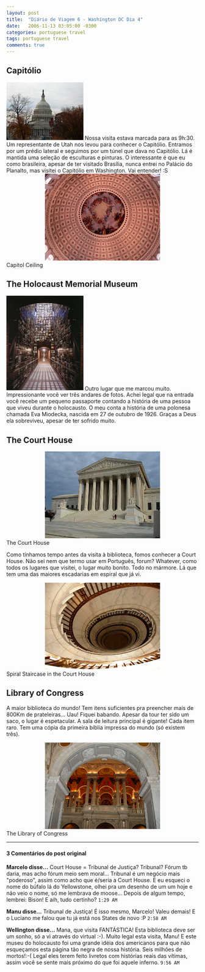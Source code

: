 ```yaml
---
layout: post
title:  "Diário de Viagem 6 - Washington DC Dia 4"
date:   2006-11-13 03:05:00 -0300
categories: portuguese travel
tags: portuguese travel
comments: true
---
```


## Capitólio
<img class="image left-image" src="/images/capitol.jpg" width="40%">
Nossa visita estava marcada para as 9h:30. Um representante de Utah nos levou para conhecer o Capitólio. Entramos por um prédio lateral e seguimos por um túnel que dava no Capitólio. Lá é mantida uma seleção de esculturas e pinturas. O interessante é que eu como brasileira, apesar de ter visitado Brasília, nunca entrei no Palácio do Planalto, mas visitei o Capitólio em Washington. Vai entender! :S

<center><img class="post-image" src="/images/capitol_ceiling.jpg" width="60%"></center>
<figcaption>Capitol Ceiling</figcaption>


## The Holocaust Memorial Museum

<img class="image right-image" src="/images/holocaust.jpg" width="40%">
Outro lugar que me marcou muito. Impressionante você ver três andares de fotos. Achei legal que na entrada você recebe um pequeno passaporte contando a história de uma pessoa que viveu durante o holocausto. O meu conta a história de uma polonesa chamada Eva Miodecka, nascida em 27 de outubro de 1926. Graças a Deus ela sobreviveu, apesar de ter sofrido muito.

## The Court House

<center><img class="post-image" src="/images/the_court_house.jpg" width="60%"></center>
<figcaption>The Court House</figcaption>

Como tínhamos tempo antes da visita à biblioteca, fomos conhecer a Court House. Não sei nem que termo usar em Português, forum? Whatever, como todos os lugares que visitei, o lugar muito bonito. Todo no mármore. Lá que tem uma das maiores escadarias em espiral que já vi.

<center><img class="post-image" src="/images/spiral_staircase.jpg" width="60%"></center>
<figcaption>Spiral Staircase in the Court House</figcaption>

## Library of Congress
A maior biblioteca do mundo! Tem itens suficientes pra preencher mais de 800Km de prateleiras... Uau! Fiquei babando. Apesar da tour ter sido um saco, o lugar é espetacular. A sala de leitura principal é gigante! Cada item raro. Tem uma cópia da primeira bíblia impressa do mundo (só existem três).

<center><img class="post-image" src="/images/library_of_congress.jpg" width="60%"></center>
<figcaption>The Library of Congress</figcaption>

---

#### 3 Comentários do post original

**Marcelo disse...**
Court House = Tribunal de Justiça? Tribunal? Fórum tb daria, mas acho fórum meio sem moral... Tribunal é um negócio mais "poderoso", assim como acho que é/seria a Court House.
E eu esqueci o nome do búfalo lá do Yellowstone, olhei pra um desenho de um um hoje e não veio o nome, só me lembrava de moose... Depois de algum tempo, lembrei: Bison!
E aih, tudo certinho? `1:29 AM`  

**Manu disse...**
Tribunal de Justiça! É isso mesmo, Marcelo!
Valeu demais! E o Luciano me falou que tu já está nos States de novo :P `2:58 AM`

**Wellington disse...**
Mana, que visita FANTÁSTICA! Esta biblioteca deve ser um sonho, só a vi através do virtual :-). Muito legal esta visita, Manu! E este museu do holocausto foi uma grande idéia dos americanos para que não esqueçamos esta página tão negra de nossa história. Seis milhões de mortos!:-( Legal eles terem feito livretos com histórias reais das vítimas, assim você se sente mais próximo do que foi aquele inferno.  `9:56 AM`  

